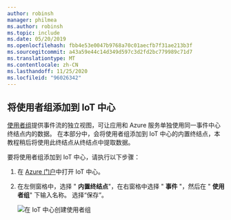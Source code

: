 ```yaml
---
author: robinsh
manager: philmea
ms.author: robinsh
ms.topic: include
ms.date: 05/20/2019
ms.openlocfilehash: fbb4e53e0047b9768a70c01aecfb7f31ae213b3f
ms.sourcegitcommit: a43a59e44c14d349d597c3d2fd2bc779989c71d7
ms.translationtype: MT
ms.contentlocale: zh-CN
ms.lasthandoff: 11/25/2020
ms.locfileid: "96026342"
---
```

## <a name="add-a-consumer-group-to-your-iot-hub"></a>将使用者组添加到 IoT 中心

[使用者组](../articles/event-hubs/event-hubs-features.md#event-consumers)提供事件流的独立视图，可让应用和 Azure 服务单独使用同一事件中心终结点内的数据。 在本部分中，会将使用者组添加到 IoT 中心的内置终结点，本教程稍后将使用此终结点从终结点中提取数据。

要将使用者组添加到 IoT 中心，请执行以下步骤：

1. 在 [Azure 门户](https://portal.azure.com/)中打开 IoT 中心。

2. 在左侧窗格中，选择 " **内置终结点**"，在右窗格中选择 " **事件** "，然后在 " **使用者组**" 下输入名称。 选择“保存”。

   ![在 IoT 中心创建使用者组](./media/iot-hub-get-started-create-consumer-group/iot-hub-create-consumer-group-azure.png)